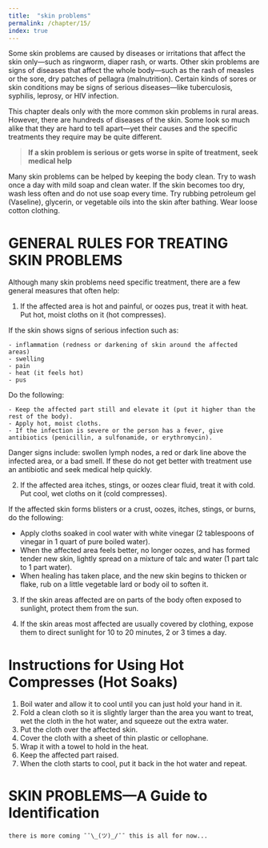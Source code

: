 ```yaml
---
title:  "skin problems"
permalink: /chapter/15/
index: true
---
```

Some skin problems are caused by diseases or irritations that affect the skin only—such as ringworm, diaper rash, or warts. Other skin problems are signs of diseases that affect the whole body—such as the rash of measles or the sore, dry patches of pellagra (malnutrition). Certain kinds of sores or skin conditions may be signs of serious diseases—like tuberculosis, syphilis, leprosy, or HIV infection.

This chapter deals only with the more common skin problems in rural areas. However, there are hundreds of diseases of the skin. Some look so much alike that they are hard to tell apart—yet their causes and the specific treatments they require may be quite different.

>**If a skin problem is serious or gets worse in spite of treatment, seek medical help**

Many skin problems can be helped by keeping the body clean. Try to wash once a day with mild soap and clean water. If the skin becomes too dry, wash less often and do not use soap every time. Try rubbing petroleum gel (Vaseline), glycerin, or vegetable oils into the skin after bathing. Wear loose cotton clothing.


# GENERAL RULES FOR TREATING SKIN PROBLEMS

Although many skin problems need specific treatment, there are a few general measures that often help:

 1. If the affected area is hot and painful, or oozes pus, treat it with heat. Put hot, moist cloths on it (hot compresses).


 If the skin shows signs of serious infection such as:

    - inflammation (redness or darkening of skin around the affected areas)
    - swelling
    - pain
    - heat (it feels hot)
    - pus

  Do the following:

    - Keep the affected part still and elevate it (put it higher than the rest of the body).
    - Apply hot, moist cloths.
    - If the infection is severe or the person has a fever, give antibiotics (penicillin, a sulfonamide, or erythromycin).

  Danger signs include: swollen lymph nodes, a red or dark line above the infected area, or a bad smell. If these do not get better with treatment use an antibiotic and seek medical help quickly.

 2. If the affected area itches, stings, or oozes clear fluid, treat it with cold. Put cool, wet cloths on it (cold compresses).

 If the affected skin forms blisters or a crust, oozes, itches, stings, or burns, do the following:

 - Apply cloths soaked in cool water with white vinegar (2 tablespoons of vinegar in 1 quart of pure boiled water).
 - When the affected area feels better, no longer oozes, and has formed tender new skin, lightly spread on a mixture of talc and water (1 part talc to 1 part water).
 - When healing has taken place, and the new skin begins to thicken or flake, rub on a little vegetable lard or body oil to soften it.

 3. If the skin areas affected are on parts of the body often exposed to sunlight, protect them from the sun.

 4. If the skin areas most affected are usually covered by clothing, expose them to direct sunlight for 10 to 20 minutes, 2 or 3 times a day.

 # Instructions for Using Hot Compresses (Hot Soaks)

  1. Boil water and allow it to cool until you can just hold your hand in it.
  2. Fold a clean cloth so it is slightly larger than the area you want to treat, wet the cloth in the hot water, and squeeze out the extra water.
  3. Put the cloth over the affected skin.
  4. Cover the cloth with a sheet of thin plastic or cellophane.
  5. Wrap it with a towel to hold in the heat.
  6. Keep the affected part raised.
  7. When the cloth starts to cool, put it back in the hot water and repeat.

# SKIN PROBLEMS—A Guide to Identification

```
there is more coming ¯¯\_(ツ)_/¯¯ this is all for now...
```
